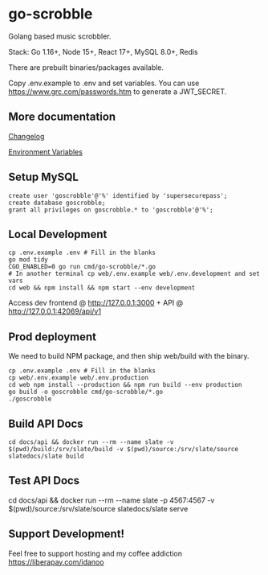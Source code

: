 # go-scrobble

Golang based music scrobbler.

Stack: Go 1.16+, Node 15+, React 17+, MySQL 8.0+, Redis

There are prebuilt binaries/packages available.

Copy .env.example to .env and set variables. You can use https://www.grc.com/passwords.htm to generate a JWT_SECRET.

## More documentation
[Changelog](docs/changelog.md)

[Environment Variables](docs/config.md)

## Setup MySQL
    create user 'goscrobble'@'%' identified by 'supersecurepass';
    create database goscrobble;
    grant all privileges on goscrobble.* to 'goscrobble'@'%';

## Local Development
    cp .env.example .env # Fill in the blanks
    go mod tidy
    CGO_ENABLED=0 go run cmd/go-scrobble/*.go
    # In another terminal cp web/.env.example web/.env.development and set vars
    cd web && npm install && npm start --env development


Access dev frontend @ http://127.0.0.1:3000 + API @ http://127.0.0.1:42069/api/v1

## Prod deployment
We need to build NPM package, and then ship web/build with the binary.

    cp .env.example .env # Fill in the blanks
    cp web/.env.example web/.env.production
    cd web npm install --production && npm run build --env production
    go build -o goscrobble cmd/go-scrobble/*.go
    ./goscrobble

## Build API Docs
    cd docs/api && docker run --rm --name slate -v $(pwd)/build:/srv/slate/build -v $(pwd)/source:/srv/slate/source slatedocs/slate build


## Test API Docs
   cd docs/api && docker run --rm --name slate -p 4567:4567 -v $(pwd)/source:/srv/slate/source slatedocs/slate serve

## Support Development!
Feel free to support hosting and my coffee addiction https://liberapay.com/idanoo
